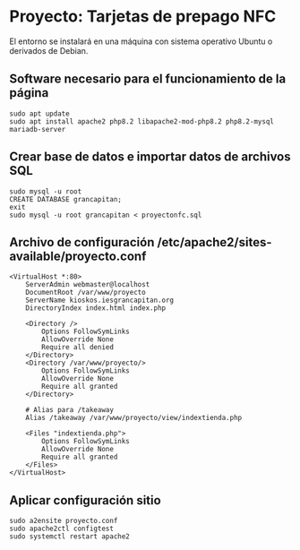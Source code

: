 # Proyecto: Tarjetas de prepago NFC

El entorno se instalará en una máquina con sistema operativo Ubuntu o derivados de Debian.

## Software necesario para el funcionamiento de la página

```
sudo apt update
sudo apt install apache2 php8.2 libapache2-mod-php8.2 php8.2-mysql mariadb-server
```

## Crear base de datos e importar datos de archivos SQL

```
sudo mysql -u root
CREATE DATABASE grancapitan;
exit
sudo mysql -u root grancapitan < proyectonfc.sql
```

## Archivo de configuración /etc/apache2/sites-available/proyecto.conf

```
<VirtualHost *:80>
    ServerAdmin webmaster@localhost
    DocumentRoot /var/www/proyecto
    ServerName kioskos.iesgrancapitan.org
    DirectoryIndex index.html index.php

    <Directory />
        Options FollowSymLinks
        AllowOverride None
        Require all denied
    </Directory>
    <Directory /var/www/proyecto/>
        Options FollowSymLinks
        AllowOverride None
        Require all granted
    </Directory>

    # Alias para /takeaway
    Alias /takeaway /var/www/proyecto/view/indextienda.php

    <Files "indextienda.php">
        Options FollowSymLinks
        AllowOverride None
        Require all granted
    </Files>
</VirtualHost>
```

## Aplicar configuración sitio

```
sudo a2ensite proyecto.conf
sudo apache2ctl configtest
sudo systemctl restart apache2
```
